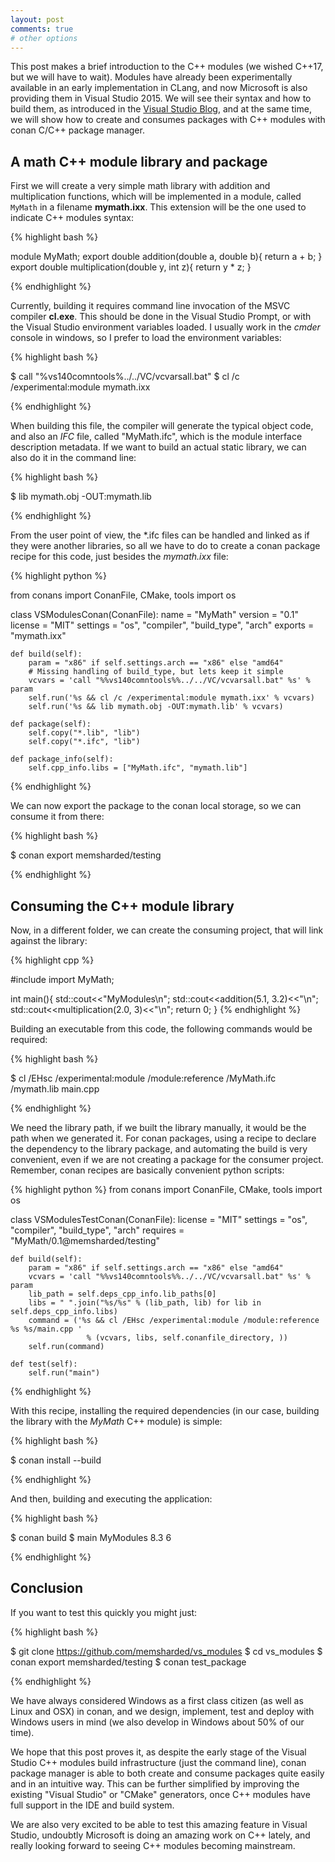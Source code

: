 ```yaml
---
layout: post
comments: true
# other options
---
```


This post makes a brief introduction to the C++ modules (we wished C++17, but we will have to
wait). Modules have already been experimentally available in an early implementation in CLang, and now Microsoft is also
providing them in Visual Studio 2015. We will see their syntax and how to build them, as introduced in the 
[Visual Studio Blog](https://blogs.msdn.microsoft.com/vcblog/2015/12/03/c-modules-in-vs-2015-update-1/), and at the same time, we will show how to create
and consumes packages with C++ modules with conan C/C++ package manager. 


<h2 class="section-heading">A math C++ module library and package</h2>

First we will create a very simple math library with addition and multiplication functions,
which will be implemented in a module, called ``MyMath`` in a filename **mymath.ixx**. This extension
will be the one used to indicate C++ modules syntax:

{% highlight bash %}

module MyMath;
export double addition(double a, double b){
    return a + b;
}
export double multiplication(double y, int z){
    return y * z;
} 

{% endhighlight %}


Currently, building it requires command line invocation of the MSVC compiler **cl.exe**. This should be done
in the Visual Studio Prompt, or with the Visual Studio environment variables loaded. I usually work
in the *cmder* console in windows, so I prefer to load the environment variables:


{% highlight bash %}

$ call "%vs140comntools%../../VC/vcvarsall.bat"
$ cl /c /experimental:module mymath.ixx

{% endhighlight %}

When building this file, the compiler will generate the typical object code, and also an *IFC* file,
called "MyMath.ifc", which is the module interface description metadata. If we want to build an actual
static library, we can also do it in the command line:

{% highlight bash %}

$ lib mymath.obj -OUT:mymath.lib

{% endhighlight %}


From the user point of view, the *.ifc files can be handled and linked as if they were another libraries,
so all we have to do to create a conan package recipe for this code, just besides the *mymath.ixx* file: 

{% highlight python %}

from conans import ConanFile, CMake, tools
import os

class VSModulesConan(ConanFile):
    name = "MyMath"
    version = "0.1"
    license = "MIT"
    settings = "os", "compiler", "build_type", "arch"
    exports = "mymath.ixx"

    def build(self):
        param = "x86" if self.settings.arch == "x86" else "amd64"
        # Missing handling of build_type, but lets keep it simple
        vcvars = 'call "%%vs140comntools%%../../VC/vcvarsall.bat" %s' % param
        self.run('%s && cl /c /experimental:module mymath.ixx' % vcvars)
        self.run('%s && lib mymath.obj -OUT:mymath.lib' % vcvars)

    def package(self):
        self.copy("*.lib", "lib") 
        self.copy("*.ifc", "lib") 

    def package_info(self):
        self.cpp_info.libs = ["MyMath.ifc", "mymath.lib"]

{% endhighlight %}

We can now export the package to the conan local storage, so we can consume it from there:

{% highlight bash %}

$ conan export memsharded/testing

{% endhighlight %}

<h2 class="section-heading">Consuming the C++ module library</h2>

Now, in a different folder, we can create the consuming project, that will link against the library:

{% highlight cpp %}

#include <iostream>
import MyMath;

int main(){
    std::cout<<"MyModules\n";
    std::cout<<addition(5.1, 3.2)<<"\n";
    std::cout<<multiplication(2.0, 3)<<"\n";
    return 0;
} 
{% endhighlight %}

Building an executable from this code, the following commands would be required:

{% highlight bash %}

$ cl /EHsc /experimental:module /module:reference <libpath>/MyMath.ifc <libpath>/mymath.lib  main.cpp 

{% endhighlight %}

We need the library path, if we built the library manually, it would be the path when we generated it.
For conan packages, using a recipe to declare the dependency to the library package, and automating the 
build is very convenient, even if we are not creating a package for the consumer project. Remember, 
conan recipes are basically convenient python scripts:

{% highlight python %}
from conans import ConanFile, CMake, tools
import os

class VSModulesTestConan(ConanFile):
    license = "MIT"
    settings = "os", "compiler", "build_type", "arch"
    requires = "MyMath/0.1@memsharded/testing"

    def build(self):
        param = "x86" if self.settings.arch == "x86" else "amd64"
        vcvars = 'call "%%vs140comntools%%../../VC/vcvarsall.bat" %s' % param
        lib_path = self.deps_cpp_info.lib_paths[0]
        libs = " ".join("%s/%s" % (lib_path, lib) for lib in self.deps_cpp_info.libs)
        command = ('%s && cl /EHsc /experimental:module /module:reference %s %s/main.cpp '
                     % (vcvars, libs, self.conanfile_directory, ))
        self.run(command)
        
    def test(self):
        self.run("main")

{% endhighlight %}

With this recipe, installing the required dependencies (in our case, building the library with
the *MyMath* C++ module) is simple:

{% highlight bash %}

$ conan install --build

{% endhighlight %}

And then, building and executing the application:

{% highlight bash %}

$ conan build
$ main
MyModules
8.3
6

{% endhighlight %}


<h2 class="section-heading">Conclusion</h2>

If you want to test this quickly you might just:

{% highlight bash %}

$ git clone https://github.com/memsharded/vs_modules
$ cd vs_modules
$ conan export memsharded/testing
$ conan test_package 

{% endhighlight %}

We have always considered Windows as a first class citizen (as well as Linux and OSX) in conan, and we design, implement, test and
deploy with Windows users in mind (we also develop in Windows about 50% of our time).


We hope that this post proves it, as despite the early stage of the Visual Studio C++ modules build infrastructure (just the command line), conan package manager is able to both create and consume packages quite easily and in an intuitive way. This can be further simplified by improving the existing "Visual Studio" or "CMake" generators, once C++ modules have full support in the IDE and build system.

We are also very excited to be able to test this amazing feature in Visual Studio, undoubtly Microsoft is doing an amazing work on C++ lately,
and really looking forward to seeing C++ modules becoming mainstream.
